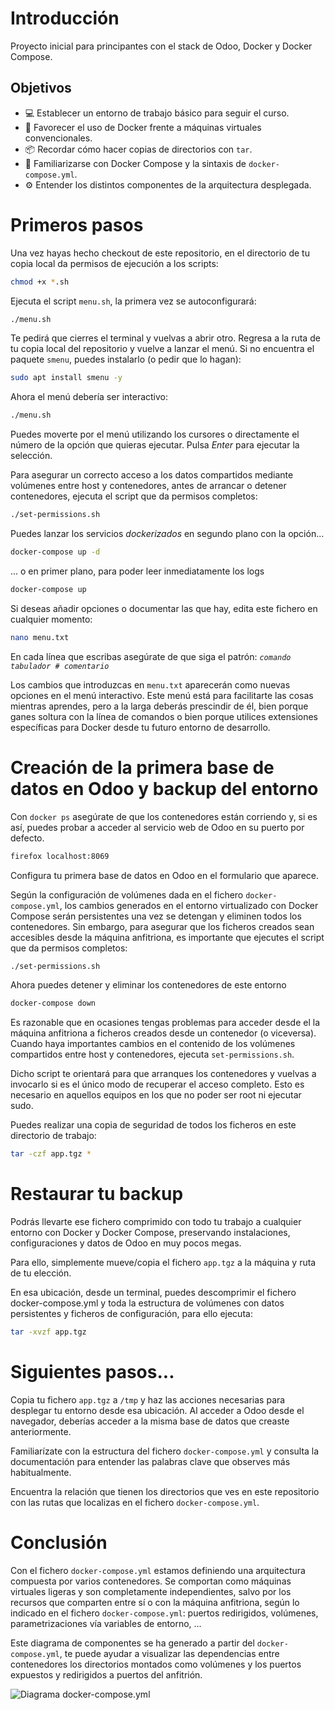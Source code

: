 # Introducción
Proyecto inicial para principantes con el stack de Odoo, Docker y Docker Compose.

## Objetivos
- :computer: Establecer un entorno de trabajo básico para seguir el curso.
- :whale2: Favorecer el uso de Docker frente a máquinas virtuales convencionales.
- :package: Recordar cómo hacer copias de directorios con ```tar```.
- :memo: Familiarizarse con Docker Compose y la sintaxis de ```docker-compose.yml```.
- :gear: Entender los distintos componentes de la arquitectura desplegada.

# Primeros pasos

Una vez hayas hecho checkout de este repositorio, en el directorio de tu copia local da permisos de ejecución a los scripts:
```bash
chmod +x *.sh
```

Ejecuta el script ```menu.sh```, la primera vez se autoconfigurará:
```bash
./menu.sh
```

Te pedirá que cierres el terminal y vuelvas a abrir otro.
Regresa a la ruta de tu copia local del repositorio y vuelve a lanzar el menú.
Si no encuentra el paquete ```smenu```, puedes instalarlo (o pedir que lo hagan):
```bash
sudo apt install smenu -y
```

Ahora el menú debería ser interactivo:
```bash
./menu.sh
```

Puedes moverte por el menú utilizando los cursores o directamente el número de la opción que quieras ejecutar. Pulsa _Enter_ para ejecutar la selección.

Para asegurar un correcto acceso a los datos compartidos
mediante volúmenes entre host y contenedores, antes de arrancar o detener contenedores, ejecuta el script que da permisos completos:
```bash
./set-permissions.sh
```

Puedes lanzar los servicios _dockerizados_ en segundo plano con la opción...
```bash
docker-compose up -d
```

... o en primer plano, para poder leer inmediatamente los logs
```bash
docker-compose up
```

Si deseas añadir opciones o documentar las que hay, edita este fichero en cualquier momento:
```bash
nano menu.txt
```

En cada línea que escribas asegúrate de que siga el patrón:
_```comando tabulador # comentario```_

Los cambios que introduzcas en ```menu.txt``` aparecerán como nuevas opciones en el menú interactivo. Este menú está para facilitarte las cosas mientras aprendes, pero a la larga deberás prescindir de él, bien porque ganes soltura con la línea de comandos o bien porque utilices extensiones específicas para Docker desde tu futuro entorno de desarrollo.

# Creación de la primera base de datos en Odoo y backup del entorno

Con ```docker ps``` asegúrate de que los contenedores están corriendo y, si es así, puedes probar a acceder al servicio web de Odoo en su puerto por defecto.
```bash
firefox localhost:8069
```

Configura tu primera base de datos en Odoo en el formulario que aparece.

Según la configuración de volúmenes dada en el fichero ```docker-compose.yml```, los cambios generados en el entorno virtualizado con Docker Compose serán persistentes una vez se detengan y eliminen todos los contenedores. Sin embargo, para asegurar que los ficheros creados sean accesibles desde la máquina anfitriona, es importante que ejecutes el script que da permisos completos:
```bash
./set-permissions.sh
```

Ahora puedes detener y eliminar los contenedores de este entorno
```bash
docker-compose down
```

Es razonable que en ocasiones tengas problemas para acceder desde el la máquina anfitriona a ficheros creados desde un contenedor (o viceversa). Cuando haya importantes cambios en el contenido de los volúmenes compartidos entre host y contenedores, ejecuta ```set-permissions.sh```. 

Dicho script te orientará para que arranques los contenedores y vuelvas a invocarlo si es el único modo de recuperar el acceso completo. Esto es necesario en aquellos equipos en los que no poder ser root ni ejecutar sudo.

Puedes realizar una copia de seguridad de todos los ficheros en este directorio de trabajo:
```bash
tar -czf app.tgz *
```

# Restaurar tu backup

Podrás llevarte ese fichero comprimido con todo tu trabajo a cualquier
entorno con Docker y Docker Compose, preservando instalaciones, configuraciones y datos de Odoo en muy pocos megas.

Para ello, simplemente mueve/copia el fichero ```app.tgz``` a la máquina y ruta de tu elección.

En esa ubicación, desde un terminal, puedes descomprimir el fichero docker-compose.yml y toda la estructura de volúmenes con datos persistentes y ficheros de configuración, para ello ejecuta:
```bash
tar -xvzf app.tgz
```

# Siguientes pasos...

Copia tu fichero ```app.tgz``` a ```/tmp``` y haz las acciones necesarias para desplegar tu entorno desde esa ubicación. Al acceder a Odoo desde el navegador, deberías acceder a la misma base de datos que creaste anteriormente.

Familiarízate con la estructura del fichero ```docker-compose.yml``` y consulta la documentación para entender las palabras clave que observes más habitualmente.

Encuentra la relación que tienen los directorios que ves en este repositorio con las rutas que localizas en el fichero ```docker-compose.yml```.

# Conclusión

Con el fichero ```docker-compose.yml``` estamos definiendo una arquitectura compuesta por varios contenedores. Se comportan como máquinas virtuales ligeras y son completamente independientes, salvo por los recursos que comparten entre sí o con la máquina anfitriona, según lo indicado en el fichero ```docker-compose.yml```: puertos redirigidos, volúmenes, parametrizaciones vía variables de entorno, ...

Este diagrama de componentes se ha generado a partir del  ```docker-compose.yml```, te puede ayudar a visualizar las dependencias entre contenedores los directorios montados como volúmenes y los puertos expuestos y redirigidos a puertos del anfitrión.

![Diagrama docker-compose.yml](https://user-images.githubusercontent.com/1954675/209989973-c7b12c7c-a915-4426-94d0-847274f2bb97.png)
